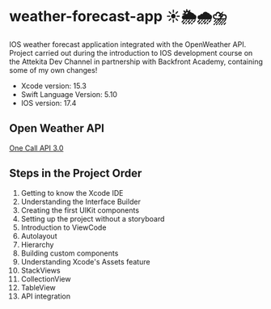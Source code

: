 <div>
  <h1> weather-forecast-app ☀️🌦️🌧️⛈️ </h1>
  <p> IOS weather forecast application integrated with the OpenWeather API. Project carried out during the introduction to IOS development course on the Attekita Dev Channel in partnership with Backfront Academy, containing some of my own changes! </p>
  <ul>
    <li> Xcode version: 15.3 </li>
    <li> Swift Language Version: 5.10 </li>
    <li> IOS version: 17.4 </li>
  </ul>
</div> 

<div>
  <h2> Open Weather API </h2>
  <a href="https://openweathermap.org/api/one-call-3">One Call API 3.0</a> 
</div>

<div>
  <h2> Steps in the Project Order </h2>
  <ol>
    <li>Getting to know the Xcode IDE</li>
    <li>Understanding the Interface Builder</li>
    <li>Creating the first UIKit components</li>
    <li>Setting up the project without a storyboard</li>
    <li>Introduction to ViewCode</li>
    <li>Autolayout</li>
    <li>Hierarchy</li>
    <li>Building custom components</li>
    <li>Understanding Xcode's Assets feature</li>
    <li>StackViews</li>
    <li>CollectionView</li>
    <li>TableView</li>
    <li>API integration</li>
  </ol>
</div>



